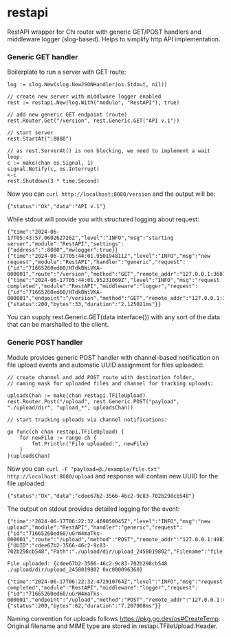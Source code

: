 # restapi
RestAPI wrapper for Chi router with generic GET/POST handlers and middleware logger (slog-based). Helps to simplify http API implementation.

### Generic GET handler

Boilerplate to run a server with GET route:


    log := slog.New(slog.NewJSONHandler(os.Stdout, nil))

    // create new server with middlware logger enabled
	rest := restapi.New(log.With("module", "RestAPI"), true)

    // add new generic GET endpoint (route)
	rest.Router.Get("/version", rest.Generic.GET("API v.1"))

    // start server
	rest.StartAt(":8080")

	// as rest.ServerAt() is non blocking, we need to implement a wait loop:
	c := make(chan os.Signal, 1)
	signal.Notify(c, os.Interrupt)
	<-c
	rest.Shutdown(3 * time.Second)


Now you can `curl http://localhost:8080/version` and the output will be:

    {"status":"Ok","data":"API v.1"}

While stdout will provide you with structured logging about request:

```
{"time":"2024-06-17T05:43:57.060262726Z","level":"INFO","msg":"starting server","module":"RestAPI","settings":{"address":":8080","mwlogger":true}}
{"time":"2024-06-17T05:44:01.950194811Z","level":"INFO","msg":"new request","module":"RestAPI","handler":"generic","request":{"id":"71665260ed60/H7dkBWiVKA-000001","route":"/version","method":"GET","remote_addr":"127.0.0.1:36878","user_agent":"curl/7.88.1"}}
{"time":"2024-06-17T05:44:01.95231069Z","level":"INFO","msg":"request completed","module":"RestAPI","middleware":"logger","request":{"id":"71665260ed60/H7dkBWiVKA-000001","endpoint":"/version","method":"GET","remote_addr":"127.0.0.1:36878","user_agent":"curl/7.88.1"},"stats":{"status":200,"bytes":33,"duration":"2.125021ms"}}
```

You can supply rest.Generic.GET(data interface{}) with any sort of the data that can be marshalled to the client.

### Generic POST handler

Module provides generic POST handler with channel-based notification on file upload events and automatic UUID assignment for files uploaded:

    // create channel and add POST route with destination folder, 
	// naming mask for uploaded files and channel for tracking uploads:

    uploadsChan := make(chan restapi.TFileUpload)
	rest.Router.Post("/upload", rest.Generic.POST("payload", "./upload/dir", "upload_*", uploadsChan))

	// start tracking uploads via channel notifications:

	go func(ch chan restapi.TFileUpload) {
		for newFile := range ch {
			fmt.Println("File uploaded:", newFile)
		}
	}(uploadsChan)

Now you can `curl -F "payload=@./example/file.txt" http://localhost:8080/upload` and response will contain new UUID for the file uploaded:

	{"status":"Ok","data":"cdee67b2-3566-46c2-9c83-702b298cb548"}

The output on stdout provides detailed logging for the event:

```
{"time":"2024-06-17T06:22:32.469050045Z","level":"INFO","msg":"new upload","module":"RestAPI","handler":"generic","request":{"id":"71665260ed60/uGrW4maTks-000001","route":"/upload","method":"POST","remote_addr":"127.0.0.1:49810","user_agent":"curl/7.88.1"},"file":{"UUID":"cdee67b2-3566-46c2-9c83-702b298cb548","Path":"./upload/dir/upload_2458019802","Filename":"file.txt","Size":21}}

File uploaded: {cdee67b2-3566-46c2-9c83-702b298cb548 ./upload/dir/upload_2458019802 0xc000096360}

{"time":"2024-06-17T06:22:32.472910764Z","level":"INFO","msg":"request completed","module":"RestAPI","middleware":"logger","request":{"id":"71665260ed60/uGrW4maTks-000001","endpoint":"/upload","method":"POST","remote_addr":"127.0.0.1:49810","user_agent":"curl/7.88.1"},"stats":{"status":200,"bytes":62,"duration":"7.207908ms"}}
```

Naming convention for uploads follows https://pkg.go.dev/os#CreateTemp. 
Original filename and MIME type are stored in restapi.TFileUpload.Header.